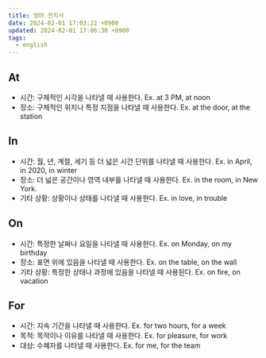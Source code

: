 ```yaml
---
title: 영어 전치사
date: 2024-02-01 17:03:22 +0900
updated: 2024-02-01 17:06:30 +0900
tags:
  - english
---
```


## At

- 시간: 구체적인 시각을 나타낼 때 사용한다. Ex. at 3 PM, at noon
- 장소: 구체적인 위치나 특정 지점을 나타낼 때 사용한다. Ex. at the door, at the station

## In

- 시간: 월, 년, 계절, 세기 등 더 넓은 시간 단위를 나타낼 때 사용한다. Ex. in April, in 2020, in winter
- 장소: 더 넓은 공간이나 영역 내부를 나타낼 때 사용한다. Ex. in the room, in New York.
- 기타 상황: 상황이나 상태를 나타낼 때 사용한다. Ex. in love, in trouble

## On

- 시간: 특정한 날짜나 요일을 나타낼 때 사용한다. Ex. on Monday, on my birthday
- 장소: 표면 위에 있음을 나타낼 때 사용한다. Ex. on the table, on the wall
- 기타 상황: 특정한 상태나 과정에 있음을 나타낼 때 사용된다. Ex. on fire, on vacation

## For

- 시간: 지속 기간을 나타낼 때 사용한다. Ex. for two hours, for a week
- 목적: 목적이나 이유를 나타낼 때 사용한다. Ex. for pleasure, for work
- 대상: 수혜자를 나타낼 때 사용한다. Ex. for me, for the team

